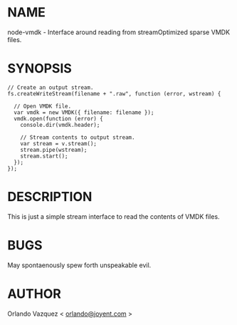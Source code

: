 # NAME

node-vmdk - Interface around reading from streamOptimized sparse VMDK files.

# SYNOPSIS

    // Create an output stream.
    fs.createWriteStream(filename + ".raw", function (error, wstream) {
      
      // Open VMDK file.
      var vmdk = new VMDK({ filename: filename });
      vmdk.open(function (error) {
        console.dir(vmdk.header);
        
        // Stream contents to output stream.
        var stream = v.stream();
        stream.pipe(wstream);
        stream.start();
      });
    });

# DESCRIPTION

This is just a simple stream interface to read the contents of VMDK files.

# BUGS

May spontaenously spew forth unspeakable evil.

# AUTHOR

Orlando Vazquez < orlando@joyent.com >
